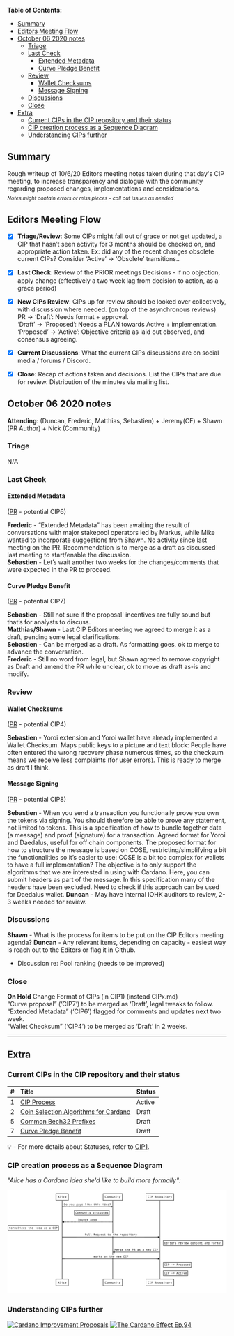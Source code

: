  **Table of Contents:** 

- [Summary](#summary)
- [Editors Meeting Flow](#editors-meeting-flow)
- [October 06 2020 notes](#october-06-2020-notes)
  * [Triage](#triage)
  * [Last Check](#last-check)
      + [Extended Metadata](#Extended-Metadata)
      + [Curve Pledge Benefit](#Curve-Pledge-Benefit)
  * [Review](#review)
      + [Wallet Checksums](#Wallet-Checksums)
      + [Message Signing](#Message-Signing)
  * [Discussions](#discussions)
  * [Close](#close)
- [Extra](#extra)
  * [Current CIPs in the CIP repository and their status](#current-cips-in-the-cip-repository-and-their-status)
  * [CIP creation process as a Sequence Diagram](#cip-creation-process-as-a-sequence-diagram)
  * [Understanding CIPs further](#understanding-cips-further)
## Summary

Rough writeup of 10/6/20 Editors meeting notes taken during that day's CIP meeting, to increase transparency and dialogue with the community regarding proposed changes, implementations and considerations.  
<sub>_Notes might contain errors or miss pieces - call out issues as needed_
</sub>


## Editors Meeting Flow
- [x] **Triage/Review**: Some CIPs might fall out of grace or not get updated, a CIP that hasn’t seen activity for 3 months should be checked on, and appropriate action taken. Ex: did any of the recent changes obsolete current CIPs? Consider ‘Active’ -> ‘Obsolete’ transitions..
- [x] **Last Check**: Review of the PRIOR meetings Decisions  - if no objection, apply change (effectively a two week lag from decision to action, as a grace period)
- [x] **New CIPs Review**: CIPs up for review should be looked over collectively, with discussion where needed. (on top of the asynchronous reviews)  
PR -> ‘Draft’: Needs format + approval.  
‘Draft’ -> ‘Proposed’: Needs a PLAN towards Active + implementation.  
‘Proposed’ -> ‘Active’:  Objective criteria as laid out observed, and consensus agreeing.   
- [x] **Current Discussions**: What the current CIPs discussions are on social media / forums / Discord.
- [x] **Close**: Recap of actions taken and decisions. List the CIPs that are due for review.  Distribution of the minutes via mailing list.



## October 06 2020 notes


**Attending**: (Duncan, Frederic, Matthias, Sebastien) + Jeremy(CF) + Shawn (PR Author) + Nick (Community) 


### Triage
N/A

### Last Check  

#### Extended Metadata
([PR](https://github.com/cardano-foundation/CIPs/pull/15) - potential CIP6)   

**Frederic** - “Extended Metadata” has been awaiting the result of conversations with major stakepool operators led by Markus, while Mike wanted to incorporate suggestions from Shawn. No activity since last meeting on the PR. Recommendation is to merge as a draft as discussed last meeting to start/enable the discussion.  
**Sebastien** - Let’s wait another two weeks for the changes/comments that were expected in the PR to proceed.


#### Curve Pledge Benefit
([PR](https://github.com/cardano-foundation/CIPs/pull/12)  - potential CIP7) 

**Sebastien** - Still not sure if the proposal' incentives are fully sound but that’s for analysts to discuss.  
**Matthias/Shawn** - Last CIP Editors meeting we agreed to merge it as a draft, pending some legal clarifications.  
**Sebastien** - Can be merged as a draft. As formatting goes, ok to merge to advance the conversation.  
**Frederic** - Still no word from legal, but Shawn agreed to remove copyright as Draft and amend the PR while unclear, ok to move as draft as-is and modify.

### Review  












#### Wallet Checksums  
([PR](https://github.com/cardano-foundation/CIPs/pull/4) - potential CIP4) 

**Sebastien** - Yoroi extension and Yoroi wallet have already implemented a Wallet Checksum. Maps public keys to a picture and text block: People have often entered the wrong recovery phase numerous times, so the checksum means we receive less complaints (for user errors). This is ready to merge as draft I think. 


#### Message Signing  
([PR](https://github.com/cardano-foundation/CIPs/pull/27) - potential CIP8) 

**Sebastien** - When you send a transaction you functionally prove you own the tokens via signing. You should therefore be able to prove any statement, not limited to tokens. 
This is a specification of how to bundle together data (a message) and proof (signature) for a transaction. Agreed format for Yoroi and Daedalus, useful for off chain components. 
The proposed format for how to structure the message is based on COSE, restricting/simplifying a bit the functionalities so it’s easier to use: COSE is a bit too complex for wallets to have a full implementation? The objective is to only support the algorithms that we are interested in using with Cardano. Here, you can submit headers as part of the message. In this specification many of the headers have been excluded. 
Need to check if this approach can be used for Daedalus wallet.
**Duncan** - May have internal IOHK auditors to review, 2-3 weeks needed for review. 


### Discussions 
**Shawn** - What is the process for items to be put on the CIP Editors meeting agenda?
**Duncan** - Any relevant items, depending on capacity - easiest way is reach out to the Editors or flag it in Github. 
+ Discussion re: Pool ranking (needs to be improved)




### Close
 
**On Hold** Change Format of CIPs (in CIP1) (instead CIPx.md)  
“Curve proposal” (‘CIP7’) to be merged as ‘Draft’, legal tweaks to follow.  
“Extended Metadata” (‘CIP6’) flagged for comments and updates next two week.  
“Wallet Checksum” (‘CIP4’) to be merged as ‘Draft’ in 2 weeks. 



---
## Extra

### Current CIPs in the CIP repository and their status 


|#              |Title            | Status               |
| ----------------- |:----------------|:-------------------- |
| 1                 | [CIP Process](https://github.com/cardano-foundation/CIPs/tree/master/CIP1)     | Active   |
| 2                 | [Coin Selection Algorithms for Cardano](https://github.com/cardano-foundation/CIPs/tree/master/CIP2) | Draft   |
| 5                 | [Common Bech32 Prefixes](https://github.com/cardano-foundation/CIPs/tree/master/CIP5)                | Draft   |
| 7                 | [Curve Pledge Benefit](https://github.com/cardano-foundation/CIPs/tree/master/CIP7)                | Draft   |

:bulb: -  For more details about Statuses, refer to [CIP1](https://github.com/cardano-foundation/CIPs/tree/master/CIP1).


### CIP creation process as a Sequence Diagram

_"Alice has a Cardano idea she'd like to build more formally":_


![Mary interacting with community and editors for a Cardano Proposal](./sequence_diagram.png?raw=true "sequence_diagram.png")

### Understanding CIPs further


[![Cardano Improvement Proposals](https://img.youtube.com/vi/q7U10EfqXJw/0.jpg)](https://www.youtube.com/watch?v=q7U10EfqXJw)
[![The Cardano Effect Ep.94](https://img.youtube.com/vi/dnw7k7VKVyo/0.jpg)](https://www.youtube.com/watch?v=dnw7k7VKVyo)



